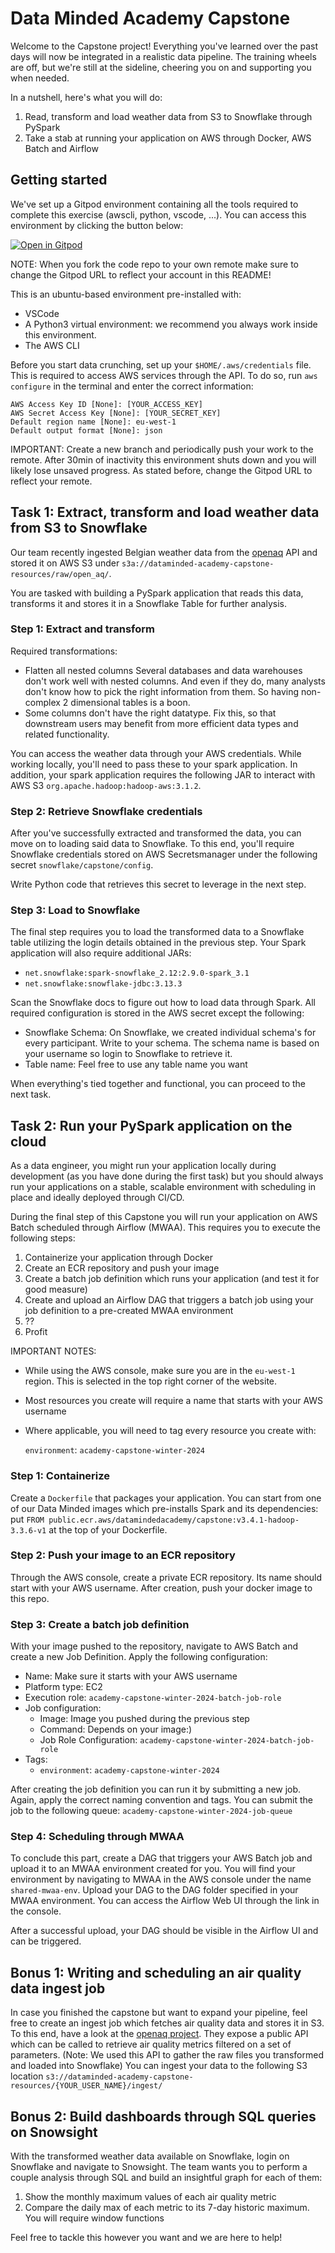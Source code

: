 # Data Minded Academy Capstone

Welcome to the Capstone project! Everything you've learned over the past days 
will now be integrated in a realistic data pipeline. The training wheels are 
off, but we're still at the sideline, cheering you on and supporting you when 
needed.

In a nutshell, here's what you will do:

1) Read, transform and load weather data from S3 to Snowflake through PySpark
2) Take a stab at running your application on AWS through Docker, AWS Batch and Airflow

## Getting started

We've set up a Gitpod environment containing all the tools required to complete
this exercise (awscli, python, vscode, ...). You can access this environment by
clicking the button below:

[![Open in Gitpod](https://gitpod.io/button/open-in-gitpod.svg)](https://gitpod.io/#https://github.com/jonascrevecoeur/academy-capstone-1)

NOTE: When you fork the code repo to your own remote make sure to change the 
Gitpod URL to reflect your account in this README!

This is an ubuntu-based environment pre-installed with:

- VSCode
- A Python3 virtual environment: we recommend you always work inside this environment.
- The AWS CLI

Before you start data crunching, set up your `$HOME/.aws/credentials` file. This is 
required to access AWS services through the API. To do so, run `aws configure` in 
the terminal and enter the correct information: 

```shell
AWS Access Key ID [None]: [YOUR_ACCESS_KEY]
AWS Secret Access Key [None]: [YOUR_SECRET_KEY]
Default region name [None]: eu-west-1
Default output format [None]: json
```

IMPORTANT: Create a new branch and periodically push your work to the remote. 
After 30min of inactivity this environment shuts down and you will likely lose 
unsaved progress. As stated before, change the Gitpod URL to reflect your remote.

## Task 1: Extract, transform and load weather data from S3 to Snowflake

Our team recently ingested Belgian weather data from the 
[openaq](https://openaq.org/) API and stored it on AWS S3 under 
`s3a://dataminded-academy-capstone-resources/raw/open_aq/`.

You are tasked with building a PySpark application that reads this data, 
transforms it and stores it in a Snowflake Table for further analysis. 

### Step 1: Extract and transform

Required transformations:

- Flatten all nested columns
  Several databases and data warehouses don't work well with nested columns. 
  And even if they do, many analysts don't know how to pick the right 
  information from them. So having non-complex 2 dimensional tables is a boon.
- Some columns don't have the right datatype. Fix this, so that downstream 
  users may benefit from more efficient data types and related functionality.

You can access the weather data through your AWS credentials. While working locally, you'll need to
pass these to your spark application. In addition, your spark application requires 
the following JAR to interact with AWS S3 `org.apache.hadoop:hadoop-aws:3.1.2`.

### Step 2: Retrieve Snowflake credentials

After you've successfully extracted and transformed the data, you can move on to loading said data to Snowflake.
To this end, you'll require Snowflake credentials stored on AWS Secretsmanager 
under the following secret `snowflake/capstone/config`.

Write Python code that retrieves this secret to leverage in the next step.

### Step 3: Load to Snowflake

The final step requires you to load the transformed data to a Snowflake table utilizing the login details
obtained in the previous step. Your Spark application will also require additional JARs:

- `net.snowflake:spark-snowflake_2.12:2.9.0-spark_3.1`
- `net.snowflake:snowflake-jdbc:3.13.3`

Scan the Snowflake docs to figure out how to load data through Spark. All 
required configuration is stored in the AWS secret except the following:

- Snowflake Schema: On Snowflake, we created individual schema's for every
  participant. Write to your schema. The schema name is based on your 
  username so login to Snowflake to retrieve it.
- Table name: Feel free to use any table name you want

When everything's tied together and functional, you can proceed to the next task.

## Task 2: Run your PySpark application on the cloud

As a data engineer, you might run your application locally during development (as you have done during the first task)
but you should always run your applications on a stable, scalable environment with scheduling in place and
ideally deployed through CI/CD.

During the final step of this Capstone you will run your application on AWS Batch scheduled through Airflow (MWAA).
This requires you to execute the following steps:

1. Containerize your application through Docker
2. Create an ECR repository and push your image
3. Create a batch job definition which runs your application (and test it for good measure)
4. Create and upload an Airflow DAG that triggers a batch job using your job definition to a pre-created MWAA environment
5. ??
6. Profit

IMPORTANT NOTES:

- While using the AWS console, make sure you are in the `eu-west-1` region. This is selected in the top right corner of the website.
- Most resources you create will require a name that starts with your AWS username
- Where applicable, you will need to tag every resource you create with:
  
  `environment`: `academy-capstone-winter-2024`

### Step 1: Containerize

Create a `Dockerfile` that packages your application. You can start from one of our Data Minded images
which pre-installs Spark and its dependencies: put `FROM public.ecr.aws/datamindedacademy/capstone:v3.4.1-hadoop-3.3.6-v1` at the top of your Dockerfile.

### Step 2: Push your image to an ECR repository

Through the AWS console, create a private ECR repository. Its name should start with your AWS username.
After creation, push your docker image to this repo.

### Step 3: Create a batch job definition

With your image pushed to the repository, navigate to AWS Batch and create a new Job Definition. Apply the following configuration:

- Name: Make sure it starts with your AWS username
- Platform type: EC2
- Execution role: `academy-capstone-winter-2024-batch-job-role`
- Job configuration:
    - Image: Image you pushed during the previous step
    - Command: Depends on your image:)
    - Job Role Configuration: `academy-capstone-winter-2024-batch-job-role`
- Tags:
  - `environment`: `academy-capstone-winter-2024`
  
After creating the job definition you can run it by submitting a new job. Again, apply the correct naming convention and tags. 
You can submit the job to the following queue: `academy-capstone-winter-2024-job-queue`

### Step 4: Scheduling through MWAA

To conclude this part, create a DAG that triggers your AWS Batch job and upload it to an MWAA environment created for you.
You will find your environment by navigating to MWAA in the AWS console under the name `shared-mwaa-env`. Upload your DAG to the DAG folder specified in your MWAA environment.
You can access the Airflow Web UI through the link in the console.

After a successful upload, your DAG should be visible in the Airflow UI and can be triggered.

## Bonus 1: Writing and scheduling an air quality data ingest job

In case you finished the capstone but want to expand your pipeline, feel free to create an ingest job which fetches air quality data and stores it in S3.
To this end, have a look at the [openaq project](https://openaq.org/#/). They expose a public API which can be called to retrieve air quality metrics filtered on a set of parameters. (Note: We used this API to gather the raw files you transformed and loaded into Snowflake)
You can ingest your data to the following S3 location `s3://dataminded-academy-capstone-resources/{YOUR_USER_NAME}/ingest/`

## Bonus 2: Build dashboards through SQL queries on Snowsight

With the transformed weather data available on Snowflake, login on Snowflake and navigate to Snowsight.
The team wants you to perform a couple analysis through SQL and build an insightful graph for each of them:

1) Show the monthly maximum values of each air quality metric
2) Compare the daily max of each metric to its 7-day historic maximum. You will require window functions

Feel free to tackle this however you want and we are here to help!
